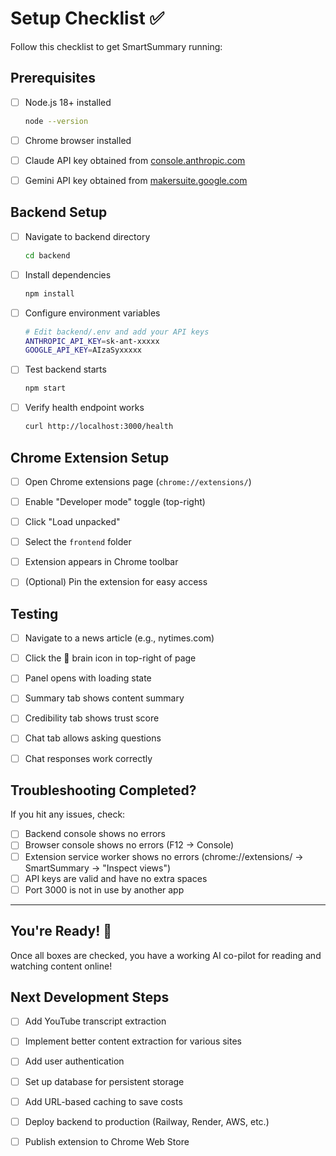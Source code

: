 # Setup Checklist ✅

Follow this checklist to get SmartSummary running:

## Prerequisites

- [ ] Node.js 18+ installed
  ```bash
  node --version
  ```

- [ ] Chrome browser installed

- [ ] Claude API key obtained from [console.anthropic.com](https://console.anthropic.com/)

- [ ] Gemini API key obtained from [makersuite.google.com](https://makersuite.google.com/app/apikey)

## Backend Setup

- [ ] Navigate to backend directory
  ```bash
  cd backend
  ```

- [ ] Install dependencies
  ```bash
  npm install
  ```

- [ ] Configure environment variables
  ```bash
  # Edit backend/.env and add your API keys
  ANTHROPIC_API_KEY=sk-ant-xxxxx
  GOOGLE_API_KEY=AIzaSyxxxxx
  ```

- [ ] Test backend starts
  ```bash
  npm start
  ```

- [ ] Verify health endpoint works
  ```bash
  curl http://localhost:3000/health
  ```

## Chrome Extension Setup

- [ ] Open Chrome extensions page (`chrome://extensions/`)

- [ ] Enable "Developer mode" toggle (top-right)

- [ ] Click "Load unpacked"

- [ ] Select the `frontend` folder

- [ ] Extension appears in Chrome toolbar

- [ ] (Optional) Pin the extension for easy access

## Testing

- [ ] Navigate to a news article (e.g., nytimes.com)

- [ ] Click the 🧠 brain icon in top-right of page

- [ ] Panel opens with loading state

- [ ] Summary tab shows content summary

- [ ] Credibility tab shows trust score

- [ ] Chat tab allows asking questions

- [ ] Chat responses work correctly

## Troubleshooting Completed?

If you hit any issues, check:

- [ ] Backend console shows no errors
- [ ] Browser console shows no errors (F12 → Console)
- [ ] Extension service worker shows no errors (chrome://extensions/ → SmartSummary → "Inspect views")
- [ ] API keys are valid and have no extra spaces
- [ ] Port 3000 is not in use by another app

---

## You're Ready! 🎉

Once all boxes are checked, you have a working AI co-pilot for reading and watching content online!

## Next Development Steps

- [ ] Add YouTube transcript extraction
- [ ] Implement better content extraction for various sites
- [ ] Add user authentication
- [ ] Set up database for persistent storage
- [ ] Add URL-based caching to save costs
- [ ] Deploy backend to production (Railway, Render, AWS, etc.)
- [ ] Publish extension to Chrome Web Store

